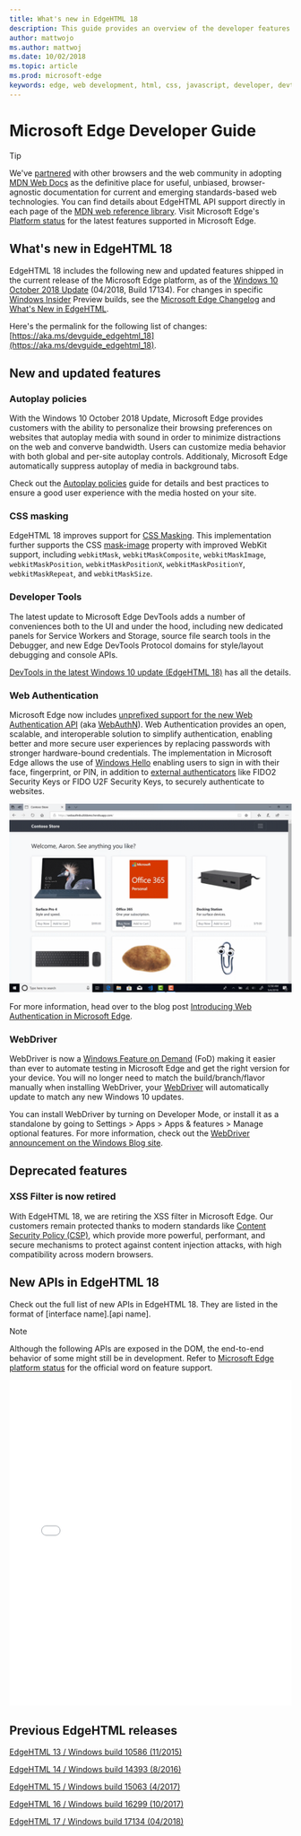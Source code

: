 ```yaml
---
title: What's new in EdgeHTML 18
description: This guide provides an overview of the developer features and standards included in Microsoft Edge.
author: mattwojo
ms.author: mattwoj
ms.date: 10/02/2018
ms.topic: article
ms.prod: microsoft-edge
keywords: edge, web development, html, css, javascript, developer, devtools
---
```


# Microsoft Edge Developer Guide

> [!TIP]
> We've [partnered](https://blogs.windows.com/msedgedev/2017/10/18/documenting-web-together-mdn-web-docs/) with other browsers and the web community in adopting [MDN Web Docs](https://developer.mozilla.org/) as the definitive place for useful, unbiased, browser-agnostic documentation for current and emerging standards-based web technologies. You can find details about EdgeHTML API support directly in each page of the [MDN web reference library](https://developer.mozilla.org/docs/Web). Visit Microsoft Edge's [Platform status](https://developer.microsoft.com/microsoft-edge/platform/status/?q=edge%3AShipped%20edge%3APrefixed%20edge%3A'Preview%20Release) for the latest features supported in Microsoft Edge. 


## What's new in EdgeHTML 18

EdgeHTML 18 includes the following new and updated features shipped in the current release of the Microsoft Edge platform, as of the [Windows 10 October 2018 Update](https://blogs.windows.com/windowsexperience/2018/04/27/make-the-most-of-your-time-with-the-new-windows-10-update/) (04/2018, Build 17134). For changes in specific [Windows Insider](https://insider.windows.com/) Preview builds, see the [Microsoft Edge Changelog](https://developer.microsoft.com/microsoft-edge/platform/changelog/) and [What's New in EdgeHTML](./dev-guide/whats-new.md).

Here's the permalink for the following list of changes: [https://aka.ms/devguide_edgehtml_18](https://aka.ms/devguide_edgehtml_18).

## New and updated features


### Autoplay policies

With the Windows 10 October 2018 Update, Microsoft Edge provides customers with the ability to personalize their browsing preferences on websites that autoplay media with sound in order to minimize distractions on the web and converve bandwidth. Users can customize media behavior with both global and per-site autoplay controls. Additionaly, Microsoft Edge automatically suppress autoplay of media in background tabs.

Check out the [Autoplay policies](../browser-features/autoplay-policies.md) guide for details and best practices to ensure a good user experience with the media hosted on your site.

### CSS masking

EdgeHTML 18 improves support for [CSS Masking](https://developer.mozilla.org/docs/Web/CSS/CSS_Masking). This implementation further supports the CSS [mask-image](https://developer.mozilla.org/docs/Web/CSS/mask-image) property with improved WebKit support, including  `webkitMask`, `webkitMaskComposite`, `webkitMaskImage`, `webkitMaskPosition`, `webkitMaskPositionX`, `webkitMaskPositionY`, `webkitMaskRepeat`, and `webkitMaskSize`.  

### Developer Tools

The latest update to Microsoft Edge DevTools adds a number of conveniences both to the UI and under the hood, including new dedicated panels for Service Workers and Storage, source file search tools in the Debugger, and new Edge DevTools Protocol domains for style/layout debugging and console APIs.

[DevTools in the latest Windows 10 update (EdgeHTML 18)](./devtools-guide/whats-new.md) has all the details.

### Web Authentication

Microsoft Edge now includes [unprefixed support for the new Web Authentication API](https://blogs.windows.com/msedgedev/2018/07/30/introducing-web-authentication-microsoft-edge/) (aka [WebAuthN](https://w3c.github.io/webauthn/)). Web Authentication provides an open, scalable, and interoperable solution to simplify authentication, enabling better and more secure user experiences by replacing passwords with stronger hardware-bound credentials. The implementation in Microsoft Edge allows the use of [Windows Hello](https://www.microsoft.com/windows/windows-hello) enabling users to sign in with their face, fingerprint, or PIN, in addition to [external authenticators](https://fidoalliance.org) like FIDO2 Security Keys or FIDO U2F Security Keys, to securely authenticate to websites. 

![Animation demonstrating web authentication using Windows Hello](./media/windowshello.gif)

For more information, head over to the blog post [Introducing Web Authentication in Microsoft Edge](https://blogs.windows.com/msedgedev/2018/07/30/introducing-web-authentication-microsoft-edge).

### WebDriver

WebDriver is now a [Windows Feature on Demand](https://docs.microsoft.com/windows-hardware/manufacture/desktop/features-on-demand-v2--capabilities) (FoD) making it easier than ever to automate testing in Microsoft Edge and get the right version for your device. You will no longer need to match the build/branch/flavor manually when installing WebDriver, your [WebDriver](https://www.w3.org/TR/webdriver) will automatically update to match any new Windows 10 updates. 

You can install WebDriver by turning on Developer Mode, or install it as a standalone by going to Settings > Apps > Apps & features > Manage optional features. For more information, check out the [WebDriver announcement on the Windows Blog site](https://blogs.windows.com/msedgedev/2018/06/14/webdriver-w3c-recommendation-feature-on-demand).

<!-- ### WebView -->

## Deprecated features

### XSS Filter is now retired

With EdgeHTML 18, we are retiring the XSS filter in Microsoft Edge. Our customers remain protected thanks to modern standards like [Content Security Policy (CSP)](https://developer.mozilla.org/en-US/docs/Web/HTTP/CSP), which provide more powerful, performant, and secure mechanisms to protect against content injection attacks, with high compatibility across modern browsers.

## New APIs in EdgeHTML 18

Check out the full list of new APIs in EdgeHTML 18. They are listed in the format of [interface name].[api name].

> [!NOTE] 
> Although the following APIs are exposed in the DOM, the end-to-end behavior of some might still be in development. Refer to  [Microsoft Edge platform status](https://developer.microsoft.com/en-us/microsoft-edge/platform/status/) for the official word on feature support.

<iframe height='580' scrolling='no' title='New APIs in EdgeHTML 17' src='//codepen.io/MSEdgeDev/embed/da5b2bef3dfdcb6fea3ac324dc434a62/?height=608&theme-id=23401&default-tab=result&embed-version=2' frameborder='no' allowtransparency='true' allowfullscreen='true' style='width: 100%;'>See the Pen <a href='https://codepen.io/MSEdgeDev/pen/da5b2bef3dfdcb6fea3ac324dc434a62//'>New APIs in EdgeHTML 18</a> by MSEdgeDev (<a href='https://codepen.io/MSEdgeDev'>@MSEdgeDev</a>) on <a href='https://codepen.io'>CodePen</a>.</iframe>

## Previous EdgeHTML releases

[EdgeHTML 13 / Windows build 10586 (11/2015)](https://aka.ms/devguide_edgehtml_13)

[EdgeHTML 14 / Windows build 14393 (8/2016)](https://aka.ms/devguide_edgehtml_14)

[EdgeHTML 15 / Windows build 15063 (4/2017)](https://aka.ms/devguide_edgehtml_15)

[EdgeHTML 16 / Windows build 16299 (10/2017)](https://aka.ms/devguide_edgehtml_16)

[EdgeHTML 17 / Windows build 17134 (04/2018)](https://aka.ms/devguide_edgehtml_17)
